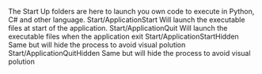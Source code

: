 The Start Up folders are here to launch you own code to execute in Python, C# and other language.
Start/ApplicationStart   Will launch the executable files at start of the application. 
Start/ApplicationQuit  Will launch the executable files when the application exit
Start/ApplicationStartHidden   Same but will hide the process to avoid visual polution
Start/ApplicationQuitHidden   Same but will hide the process to avoid visual polution

